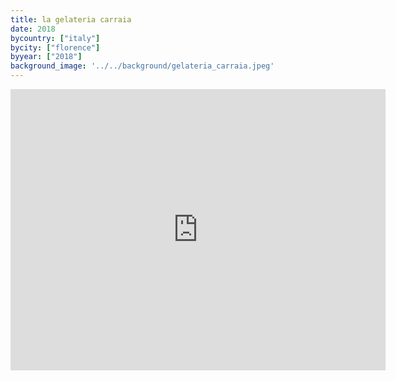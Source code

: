 ```yaml
---
title: la gelateria carraia
date: 2018
bycountry: ["italy"]
bycity: ["florence"]
byyear: ["2018"]
background_image: '../../background/gelateria_carraia.jpeg'
---
```


<iframe src="https://www.google.com/maps/embed?pb=!1m18!1m12!1m3!1d2881.156470588083!2d11.246664700000002!3d43.7696107!2m3!1f0!2f0!3f0!3m2!1i1024!2i768!4f13.1!3m3!1m2!1s0x132a56ab5fc3c57d%3A0xb1b312c28b2057b3!2sGelateria%20La%20Carraia!5e0!3m2!1sen!2sus!4v1702062777698!5m2!1sen!2sus" width="600" height="450" style="border:0;" allowfullscreen="" loading="lazy" referrerpolicy="no-referrer-when-downgrade"></iframe>